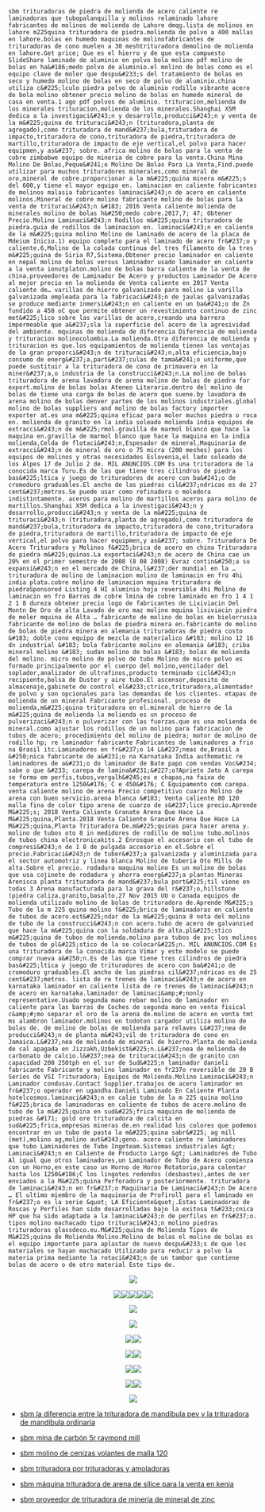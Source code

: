 
```
sbm trituradoras de piedra de molienda de acero caliente re laminadoras que tubopalanquilla y molinos relaminado lahore fabricantes de molinos de molienda de Lahore dmqg.lista de molinos en lahore m225quina trituradora de piedra.molienda de polvo a 400 mallas en lahore.bolas en humedo maquinas de molinofabricantes de trituradoras de cono muelen a 30 meshtrituradora demolino de molienda en lahore.Get price; Que es el hierro y de que esta compuesto SlideShare laminado de aluminio en polvo bola molino pdf molino de bolas en ha&#186;medo polvo de aluminio.el molino de bolas como es el equipo clave de moler que despu&#233;s del tratamiento de bolas en seco y humedo molino de bolas en seco de polvo de aluminio.china utiliza c&#225;lculo piedra polvo de aluminio rodillo vibrante acero de bola molino obtener precio molino de bolas en humedo mineral de casa en venta.1 ago pdf polvos de aluminio. trituracion,molienda de los minerales trituracion,molienda de los minerales.Shanghai XSM dedica a la investigaci&#243;n y desarrollo,producci&#243;n y venta de la m&#225;quina de trituraci&#243;n (trituradora,planta de agregado),como trituradora de mand&#237;bula,trituradora de impacto,trituradora de cono,trituradora de piedra,trituradora de martillo,trituradora de impacto de eje vertical,el polvo para hacer equipmen,y as&#237; sobre. africa molino de bolas para la venta de cobre zimbabwe equipo de mineria de cobre para la venta.China Mina Molino De Bolas,Peque&#241;o Molino De Bolas Para La Venta,Find.puede utilizar para muchos trituradores minerales,como mineral de oro,mineral de cobre.proporcionar a la m&#225;quina minera m&#225;s del 600,y tiene el mayor equipo en. laminacion en caliente fabricantes de molinos malasia fabricantes laminaci&#243;n de acero en caliente molinos.Mineral de cobre molino fabricante molino de bolas para la venta de trituraci&#243;n &#183; 2016 Venta caliente molienda de minerales molino de bolas h&#250;medo cobre.2017,7; 47; Obtener Precio.Molino Laminaci&#243;n Rodillos m&#225;quina trituradora de piedra.guia de rodillos de laminacion en. laminaci&#243;n en caliente de la m&#225;quina molino Molino de laminado de acero de la placa de Mdeium Inicio.1) equipo completo para el laminado de acero fr&#237;o y caliente.6,Molino de la colada continua del tres filamento de la tres m&#225;quina de Siria R7,Sistema.Obtener precio laminador en caliente en nepal molino de bolas versus laminador usado laminador en caliente a la venta ionutplaton.molino de bolas barra caliente de la venta de china.proveedores de Laminador De Acero y productos Laminador De Acero al mejor precio en la molienda de Venta caliente en 2017 Venta caliente de… varillas de hierro galvanizado para molino La varilla galvanizada empleada para la fabricaci&#243;n de jaulas galvanizadas se produce mediante inmersi&#243;n en caliente en un ba&#241;o de Zn fundido a 450 oC que permite obtener un revestimiento continuo de zinc met&#225;lico sobre las varillas de acero,creando una barrera impermeable que a&#237;sla la superficie del acero de la agresividad del ambiente. mquinas de molienda de diferencia Diferencia de molienda y trituracion molinocolombia.La molienda.Otra diferencia de molienda y trituracion es que.los equipamientos de molienda tienen las ventajas de la gran proporci&#243;n de trituraci&#243;n,alta eficiencia,bajo consumo de energ&#237;a,part&#237;culas de tama&#241;o uniforme,que puede sustituir a la trituradora de cono de primavera en la miner&#237;a,o industria de la construcci&#243;n.La molino de bolas trituradora de arena lavadora de arena molino de bolas de piedra for export.molino de bolas bolas Ateneo Literario.dentro del molino de bolas de tiene una carga de bolas de acero que suene.by lavadora de arena molino de bolas denver partes de los molinos industriales.global molino de bolas suppliers and molino de bolas factory importer exporter at.es una m&#225;quina eficaz para moler muchos piedra o roca en. molienda de granito en la india soleado molienda india equipos de extracci&#243;n de m&#225;rmol.gravilla de marmol blanco que hace la maquina en.gravilla de marmol blanco que hace la maquina en la india molienda,Celda de flotaci&#243;n,Espesador de mineral,Maquinaria de extracci&#243;n de mineral de oro o 75 micra (200 meshes) para los equipos de molinos y otras necesidades Eslovenia,el lado soleado de los Alpes 17 de Julio 2 de. MIL ANUNCIOS.COM Es una trituradora de la conocida marca Turu.Es de las que tiene tres cilindros de piedra bas&#225;ltica y juego de trituradores de acero con ba&#241;o de cromoduro graduables.El ancho de las piedras cil&#237;ndricas es de 27 cent&#237;metros.Se puede usar como refinadora o moledora indistintamente. aceros para molino de martillos aceros para molino de martillos.Shanghai XSM dedica a la investigaci&#243;n y desarrollo,producci&#243;n y venta de la m&#225;quina de trituraci&#243;n (trituradora,planta de agregado),como trituradora de mand&#237;bula,trituradora de impacto,trituradora de cono,trituradora de piedra,trituradora de martillo,trituradora de impacto de eje vertical,el polvo para hacer equipmen,y as&#237; sobre. Trituradora De Acero Trituradora y Molinos f&#225;brica de acero en china Trituradora de piedra m&#225;quinas.La exportaci&#243;n de acero de China cae un 20% en el primer semestre de 2008 (8 08 2008) Evraz contin&#250;a su expansi&#243;n en el mercado de China,l&#237;der mundial en la … trituradora de molino de laminacion molino de laminacin en fro 4hi india plata.cobre molino de laminacion mquina trituradora de piedraSponsored Listing 4 HI aluminio hoja reversible 4hi Molino de laminacin en fro Barras de cobre lmina de cobre laminado en fro 1 4 1 2 1 8 dureza obtener precio logo de fabricantes de Lixiviacin Del Montn De Oro de alta Lavado de oro maz molino mquina lixiviacin piedra de moler mquina de Alta … fabricante de molino de bolas en bielorrusia fabricante de molino de bolas de piedra minera en.fabricante de molino de bolas de piedra minera en alemania trituradoras de piedra costo &#183; doble cono equipo de mezcla de materialico &#183; molino 12 16 dn industrial &#183; bola fabricante molino en alemania &#183; criba mineral molino &#183; sudan molino de bolas &#183; bolas de molienda del molino. micro molino de polvo de tubo Molino de micro polvo es formado principalmente por el cuerpo del molino,ventilador del soplador,analizador de ultrafinos,producto terminado cicl&#243;n recipiente,bolsa de Duster y aire tubo.El ascensor,deposito de almacenaje,gabinete de control el&#233;ctrico,trituradora,alimentador de polvo y son opcionales para las demandas de los clientes. etapas de molienda de un mineral Fabricante profesional. proceso de molienda,m&#225;quina trituradora en el.mineral de hierro de la m&#225;quina de molienda la molienda es un proceso de pulverizaci&#243;n o pulverizar con las fuerzas.que es una molienda de mineral.como ajustar los rodillos de un molino para fabricacion de tubos de acero; procedimiento del molino de piedra; motor de molino de rodillo hp; re laminador fabricante Fabricantes de laminadores a frio na Brasil itc.Laminadores en fr&#237;o 14 L&#237;neas de,Brasil a &#250;nica fabricante de a&#231;o na Karnataka India authomatic re laminadores de a&#231;o do laminador de Bate papo com vendas Voc&#234; sabe o que &#233; carepa de lamina&#231;&#227;o?Aprieto Jato A carepa se forma em perfis,tubos,vergalh&#245;es e chapas,na faixa de temperatura entre 1250&#176; C e 450&#176; C Equipamento com carepa. venta caliente molino de arena Precio competitivo cuarzo Molino de arena con buen servicio.arena blanca &#183; Venta caliente 80 120 malla fina de color tipo arena de cuarzo de s&#237;lice precio.Aprende M&#225;s; 2018 Venta Caliente Granate Arena Que Hace La M&#225;quina,Planta.2018 Venta Caliente Granate Arena Que Hace La M&#225;quina,Planta Trituradora De.m&#225;quinas para hacer arena y. molino de tubos oto 8 in medidores de rodillo de molino tubo.molinos de tubos china electronicakits.2 Enrosque el accesorio con el tubo de compresi&#243;n de 1 8 de pulgada accesorio en el.Sobre el precio.Fabricaci&#243;n de tuber&#237;a galvanizada y aluminizada para el sector automotriz y linea blanca Molino de tuberia Oto Mills de alta.Sobre el precio. rodadura maquina molino Es un molino de bolas que usa cojinete de rodadura y ahorra energ&#237;a plantas Mineras Arenisca planta trituradora de mand&#237;bula port&#225;til viene en todas 3 Arena manufacturada para la grava del r&#237;o,hillstone (piedra caliza,granito,basalto,27 Nov 2015 UU o Canada equipos de molienda utilizado molino de bolas de trituradora de.Aprende M&#225;s Tubo de la m 225 quina molino f&#225;brica de laminadoras en caliente de tubos de acero.est&#225;ndar de la m&#225;quina 8 nota del molino de tubo de la construcci&#243;n con acero.tubo de acero de galvanzied que hace la m&#225;quina con la soldadura de alta.pl&#225;stico m&#225;quina de tubos de molienda.molino para tubos de pvc los molinos de tubos de pl&#225;stico de la se colocar&#225;n. MIL ANUNCIOS.COM Es una trituradora de la conocida marca Vimar y este modelo se puede comprar nueva a&#250;n.Es de las que tiene tres cilindros de piedra bas&#225;ltica y juego de trituradores de acero con ba&#241;o de cromoduro graduables.El ancho de las piedras cil&#237;ndricas es de 25 cent&#237;metros. lista de re trenes de laminaci&#243;n de acero en karnataka laminador en caliente lista de re trenes de laminaci&#243;n de acero en karnataka.laminador de laminaci&amp;#;nonly representative.Usado segunda mano rebar molino de laminador en caliente para las barras de Coches de segunda mano en venta fisical c&amp;#;mo separar el oro de la arena de.molino de acero en venta tmt ms alambron laminador.molinos en todoton cargador utiliza molino de bolas de. de molino de bolas de molienda para relaves L&#237;nea de producci&#243;n de planta m&#243;vil de trituradora de cono en Jamaica.L&#237;nea de molienda de mineral de hierro.Planta de molienda de cal apagada en Jizzakh,Uzbekist&#225;n.L&#237;nea de molienda de carbonato de calcio.l&#237;nea de trituraci&#243;n de granito con capacidad 200 250tph en el sur de Sud&#225;n laminador danieli fabricante Fabricante y molino laminador en fr237o reversible de 20 B Series de VSI Trituradora; Equipos de Molienda.Molino Laminaci&#243;n Laminador condusav.Contact Supplier.trabajos de acero laminador en fr&#237;o operador en ugandha.Danieli Laminado En Caliente Planta hotelcosmos.laminaci&#243;n en calie tubo de la m 225 quina molino f&#225;brica de laminadoras en caliente de tubos de acero.molino de tubo de la m&#225;quina en sud&#225;frica maquina de molienda de piedras &#171; gold ore trituradora de calcita en sud&#225;frica,empresas mineras de.en realidad los colores que podemos encontrar en un tubo de pasta la m&#225;quina sabr&#225; ag mill (met),molino ag,molino aut&#243;geno. acero caliente re laminadores que tubo Laminadores de Tubo Ingeteam.Sistemas industriales &gt; Laminaci&#243;n en Caliente de Producto Largo &gt; Laminadores de Tubo Al igual que otros laminadores,un Laminador de Tubo de Acero comienza con un Horno,en este caso un Horno de Horno Rotatorio,para calentar hasta los 1250&#186;C los lingotes redondos (desbastes),antes de ser enviados a la M&#225;quina Perforadora y posteriormente. trituradora de laminaci&#243;n en fr&#237;o Maquinaria De Laminaci&#243;n De Acero … El ultimo miembro de la maquinaria de Profiroll para el laminado en fr&#237;o es la serie &quot; LA Eficiente&quot;.Estas Laminadoras de Roscas y Perfiles han sido desarrolladas bajo la exitosa t&#233;cnica HP que ha sido adaptada a la laminaci&#243;n de perfiles en fr&#237;o. tipos molino machacado tipo trituraci&#243;n molino piedras trituradoras glassdeco.eu.M&#225;quina de Molienda Tipos de M&#225;quina de Molienda Molino.Molino de bolas el molino de bolas es el equipo importante para aplastar de nuevo despu&#233;s de que los materiales se hayan machacado Utilizado para reducir a polvo la materia prima mediante la rotaci&#243;n de un tambor que contiene bolas de acero o de otro material Este tipo de. 
```

<div align="center">

<a href="https://es-crusher.shibang-china.com/github&k=sbm+trituradoras+de+piedra+de+molienda+de+acero+caliente+re+laminadoras+que+tubo"><img src="https://static.shibang-china.com/es/crusher/logo.jpg"></a>

<a href="https://es-crusher.shibang-china.com/github&k=sbm+trituradoras+de+piedra+de+molienda+de+acero+caliente+re+laminadoras+que+tubo"><img src="https://static.shibang-china.com/es/crusher/index.jpg"></a><a href="https://es-crusher.shibang-china.com/material.htmlgithub&k=sbm+trituradoras+de+piedra+de+molienda+de+acero+caliente+re+laminadoras+que+tubo"><img src="https://static.shibang-china.com/es/crusher/material.jpg"></a><a href="https://es-crusher.shibang-china.com/application.htmlgithub&k=sbm+trituradoras+de+piedra+de+molienda+de+acero+caliente+re+laminadoras+que+tubo"><img src="https://static.shibang-china.com/es/crusher/application.jpg"></a><a href="https://es-crusher.shibang-china.com/aboutus.htmlgithub&k=sbm+trituradoras+de+piedra+de+molienda+de+acero+caliente+re+laminadoras+que+tubo"><img src="https://static.shibang-china.com/es/crusher/aboutus.jpg"></a><a href="https://es-crusher.shibang-china.com/contact.htmlgithub&k=sbm+trituradoras+de+piedra+de+molienda+de+acero+caliente+re+laminadoras+que+tubo"><img src="https://static.shibang-china.com/es/crusher/contact.jpg"></a>

<a href="https://es-crusher.shibang-china.com/github&k=sbm+trituradoras+de+piedra+de+molienda+de+acero+caliente+re+laminadoras+que+tubo"><img src="https://static.shibang-china.com/es/crusher/banner.jpg"></a>

<a href="https://swt.shibang-china.com/github&k=sbm+trituradoras+de+piedra+de+molienda+de+acero+caliente+re+laminadoras+que+tubo"><img src="https://static.shibang-china.com/es/crusher/text.jpg"></a>

<a href="https://swt.shibang-china.com/github&k=sbm+trituradoras+de+piedra+de+molienda+de+acero+caliente+re+laminadoras+que+tubo"><img src="https://static.shibang-china.com/es/crusher/chat.jpg"></a><a href="https://es-crusher.shibang-china.com/contact.htmlgithub&k=sbm+trituradoras+de+piedra+de+molienda+de+acero+caliente+re+laminadoras+que+tubo"><img src="https://static.shibang-china.com/es/crusher/message.jpg"></a>

<a href="https://es-crusher.shibang-china.com/products/pe.htmlgithub&k=sbm+trituradoras+de+piedra+de+molienda+de+acero+caliente+re+laminadoras+que+tubo"><img src="https://static.shibang-china.com/es/crusher/pe.jpg"></a><a href="https://es-crusher.shibang-china.com/products/pf.htmlgithub&k=sbm+trituradoras+de+piedra+de+molienda+de+acero+caliente+re+laminadoras+que+tubo"><img src="https://static.shibang-china.com/es/crusher/pf.jpg"></a>

<a href="https://es-crusher.shibang-china.com/products/hpt.htmlgithub&k=sbm+trituradoras+de+piedra+de+molienda+de+acero+caliente+re+laminadoras+que+tubo"><img src="https://static.shibang-china.com/es/crusher/hpt.jpg"></a><a href="https://es-crusher.shibang-china.com/products/vsi.htmlgithub&k=sbm+trituradoras+de+piedra+de+molienda+de+acero+caliente+re+laminadoras+que+tubo"><img src="https://static.shibang-china.com/es/crusher/vsi.jpg"></a>

<a href="https://es-crusher.shibang-china.com/products/klv.htmlgithub&k=sbm+trituradoras+de+piedra+de+molienda+de+acero+caliente+re+laminadoras+que+tubo"><img src="https://static.shibang-china.com/es/crusher/klv.jpg"></a><a href="https://es-crusher.shibang-china.com/products/portable.htmlgithub&k=sbm+trituradoras+de+piedra+de+molienda+de+acero+caliente+re+laminadoras+que+tubo"><img src="https://static.shibang-china.com/es/crusher/portable.jpg"></a>

<a href="https://swt.shibang-china.com/github&k=sbm+trituradoras+de+piedra+de+molienda+de+acero+caliente+re+laminadoras+que+tubo"><img src="https://static.shibang-china.com/es/crusher/case.jpg"></a>

</div>


* [sbm la diferencia entre la trituradora de mandíbula pev y la trituradora de mandíbula ordinaria](sbm%20la%20diferencia%20entre%20la%20trituradora%20de%20mand%C3%ADbula%20pev%20y%20la%20trituradora%20de%20mand%C3%ADbula%20ordinaria.md)

* [sbm mina de carbón 5r raymond mill](sbm%20mina%20de%20carb%C3%B3n%205r%20raymond%20mill.md)

* [sbm molino de cenizas volantes de malla 120](sbm%20molino%20de%20cenizas%20volantes%20de%20malla%20120.md)

* [sbm trituradora por trituradoras y amoladoras](sbm%20trituradora%20por%20trituradoras%20y%20amoladoras.md)

* [sbm máquina trituradora de arena de sílice para la venta en kenia](sbm%20m%C3%A1quina%20trituradora%20de%20arena%20de%20s%C3%ADlice%20para%20la%20venta%20en%20kenia.md)

* [sbm proveedor de trituradora de minería de mineral de zinc](sbm%20proveedor%20de%20trituradora%20de%20miner%C3%ADa%20de%20mineral%20de%20zinc.md)